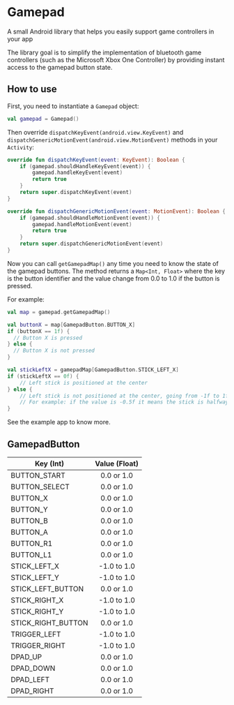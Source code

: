 # Gamepad
A small Android library that helps you easily support game controllers in your app


The library goal is to simplify the implementation of bluetooth game controllers (such as the Microsoft Xbox One Controller) by providing instant access to the gamepad button state.


How to use
---------

First, you need to instantiate a ``Gamepad`` object:
```kotlin
val gamepad = Gamepad()
```

Then override ``dispatchKeyEvent(android.view.KeyEvent)`` and ``dispatchGenericMotionEvent(android.view.MotionEvent)`` methods in your ``Activity``:

```kotlin
override fun dispatchKeyEvent(event: KeyEvent): Boolean {
    if (gamepad.shouldHandleKeyEvent(event)) {
        gamepad.handleKeyEvent(event)
        return true
    }
    return super.dispatchKeyEvent(event)
}

override fun dispatchGenericMotionEvent(event: MotionEvent): Boolean {
    if (gamepad.shouldHandleMotionEvent(event)) {
        gamepad.handleMotionEvent(event)
        return true
    }
    return super.dispatchGenericMotionEvent(event)
}
```

Now you can call ``getGamepadMap()`` any time you need to know the state of the gamepad buttons. The method returns a ``Map<Int, Float>`` where the key is the button identifier and the value change from 0.0 to 1.0 if the button is pressed.

For example:
```kotlin
val map = gamepad.getGamepadMap()

val buttonX = map[GamepadButton.BUTTON_X]
if (buttonX == 1f) {
  // Button X is pressed
} else {
  // Button X is not pressed
}

val stickLeftX = gamepadMap[GamepadButton.STICK_LEFT_X]
if (stickLeftX == 0f) {
    // Left stick is positioned at the center
} else {
    // Left stick is not positioned at the center, going from -1f to 1f (left to right)
    // For example: if the value is -0.5f it means the stick is halfway to the left
}
```

See the example app to know more.

GamepadButton
---------

| Key (Int)          | Value (Float)  | 
| -------------      |      :---:     |
| BUTTON_START       |   0.0 or 1.0   |
| BUTTON_SELECT      |   0.0 or 1.0   |
| BUTTON_X           |   0.0 or 1.0   |
| BUTTON_Y           |   0.0 or 1.0   |
| BUTTON_B           |   0.0 or 1.0   |
| BUTTON_A           |   0.0 or 1.0   |
| BUTTON_R1          |   0.0 or 1.0   |
| BUTTON_L1          |   0.0 or 1.0   |
| STICK_LEFT_X       |   -1.0 to 1.0  |
| STICK_LEFT_Y       |   -1.0 to 1.0  |
| STICK_LEFT_BUTTON  |   0.0 or 1.0   |
| STICK_RIGHT_X      |   -1.0 to 1.0  |
| STICK_RIGHT_Y      |   -1.0 to 1.0  |
| STICK_RIGHT_BUTTON |   0.0 or 1.0   |
| TRIGGER_LEFT       |   -1.0 to 1.0  |
| TRIGGER_RIGHT      |   -1.0 to 1.0  |
| DPAD_UP            |   0.0 or 1.0   |
| DPAD_DOWN          |   0.0 or 1.0   |
| DPAD_LEFT          |   0.0 or 1.0   |
| DPAD_RIGHT         |   0.0 or 1.0   |

